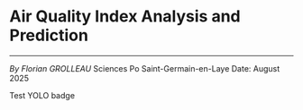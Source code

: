 # Air Quality Index Analysis and Prediction
---
*By Florian GROLLEAU* Sciences Po Saint-Germain-en-Laye
Date: August 2025

Test YOLO badge
